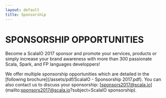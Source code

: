 ```yaml
---
layout: default
title: Sponsorship
---
```


SPONSORSHIP OPPORTUNITIES
========================

Become a ScalaIO 2017 sponsor and promote your services, products or simply increase your brand awareness with more than 300 passionate Scala, Spark, and FP languages developpers!

We offer multiple sponsorship opportunities which are detailed in the [following brochure](/assets/pdf/ScalaIO - Sponsorship 2017.pdf). You can also contact us to discuss your sponsorship: [sponsors2017@scala.io](mailto:sponsors2017@scala.io?subject=ScalaIO sponsorship).
